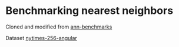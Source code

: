 Benchmarking nearest neighbors
==============================

Cloned and modified from [ann-benchmarks](https://github.com/erikbern/ann-benchmarks)

Dataset [nytimes-256-angular](https://drive.google.com/file/d/1dgzj4qVG4OxWELu6WgqhCW6Jtm5BCCDU/view?usp=drive_link)
